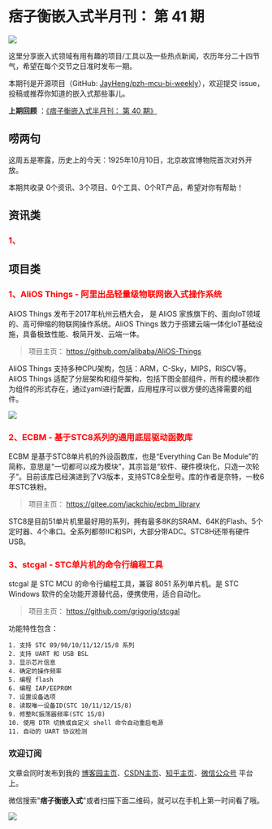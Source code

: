 # 痞子衡嵌入式半月刊： 第 41 期

![](http://henjay724.com/image/cnblogs/pzh_mcu_bi_weekly.PNG)

这里分享嵌入式领域有用有趣的项目/工具以及一些热点新闻，农历年分二十四节气，希望在每个交节之日准时发布一期。

本期刊是开源项目（GitHub: [JayHeng/pzh-mcu-bi-weekly](https://github.com/JayHeng/pzh-mcu-bi-weekly)），欢迎提交 issue，投稿或推荐你知道的嵌入式那些事儿。

**上期回顾** ：[《痞子衡嵌入式半月刊： 第 40 期》](https://www.cnblogs.com/henjay724/p/15315617.html)

## 唠两句

这周五是寒露，历史上的今天：1925年10月10日，北京故宫博物院首次对外开放。

本期共收录 0个资讯、3个项目、0个工具、0个RT产品，希望对你有帮助！

## 资讯类

### <font color="red">1、</font>



## 项目类

### <font color="red">1、AliOS Things - 阿里出品轻量级物联网嵌入式操作系统</font>

AliOS Things 发布于2017年杭州云栖大会， 是 AliOS 家族旗下的、面向IoT领域的、高可伸缩的物联网操作系统。AliOS Things 致力于搭建云端一体化IoT基础设施，具备极致性能、极简开发、云端一体。

> 项目主页： https://github.com/alibaba/AliOS-Things

AliOS Things 支持多种CPU架构，包括：ARM，C-Sky，MIPS，RISCV等。AliOS Things 适配了分层架构和组件架构，包括下图全部组件，所有的模块都作为组件的形式存在，通过yaml进行配置，应用程序可以很方便的选择需要的组件。

![](http://henjay724.com/image/biweekly20211010/AliOS-Things.PNG)

### <font color="red">2、ECBM - 基于STC8系列的通用底层驱动函数库</font>

ECBM 是基于STC8单片机的外设函数库，也是“Everything Can Be Module”的简称，意思是“一切都可以成为模块”，其宗旨是“软件、硬件模块化，只造一次轮子”。目前该库已经演进到了V3版本，支持STC8全型号。库的作者是奈特，一枚6年STC铁粉。

> 项目主页： https://gitee.com/jackchio/ecbm_library

STC8是目前51单片机里最好用的系列，拥有最多8K的SRAM、64K的Flash、5个定时器、4个串口。全系列都带IIC和SPI，大部分带ADC。STC8H还带有硬件USB。

### <font color="red">3、stcgal - STC单片机的命令行编程工具</font>

stcgal 是 STC MCU 的命令行编程工具，兼容 8051 系列单片机。是 STC Windows 软件的全功能开源替代品，便携使用，适合自动化。

> 项目主页： https://github.com/grigorig/stcgal

功能特性包含：

```text
1. 支持 STC 89/90/10/11/12/15/8 系列
2. 支持 UART 和 USB BSL
3. 显示芯片信息
4. 确定的操作频率
5. 编程 flash
6. 编程 IAP/EEPROM
7. 设置设备选项
8. 读取唯一设备ID(STC 10/11/12/15/8)
9. 修整RC振荡器频率(STC 15/8)
10. 使用 DTR 切换或自定义 shell 命令自动重启电源
11. 自动的 UART 协议检测
```

### 欢迎订阅

文章会同时发布到我的 [博客园主页](https://www.cnblogs.com/henjay724/)、[CSDN主页](https://blog.csdn.net/henjay724)、[知乎主页](https://www.zhihu.com/people/henjay724)、[微信公众号](http://weixin.sogou.com/weixin?type=1&query=痞子衡嵌入式) 平台上。

微信搜索"__痞子衡嵌入式__"或者扫描下面二维码，就可以在手机上第一时间看了哦。

![](http://henjay724.com/image/github/pzhMcu_qrcode_258x258.jpg)


